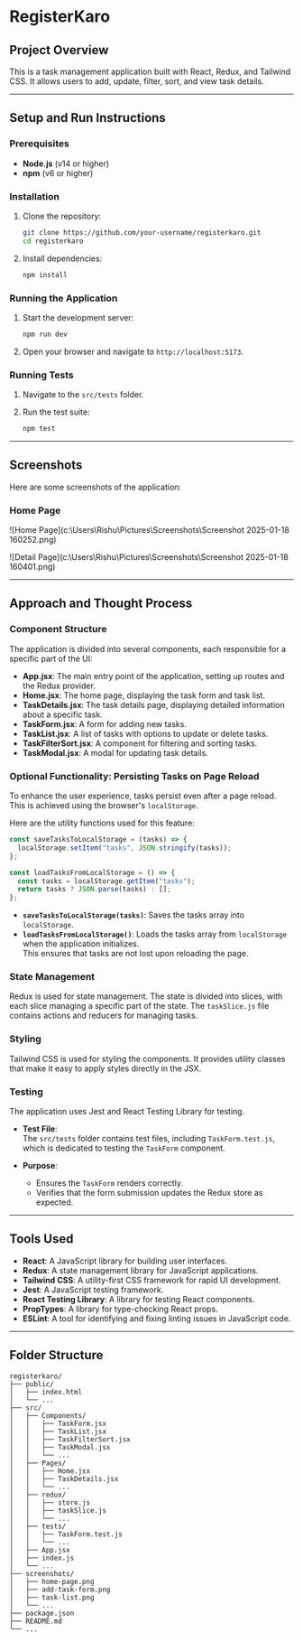 
# RegisterKaro

## Project Overview

This is a task management application built with React, Redux, and Tailwind CSS. It allows users to add, update, filter, sort, and view task details.

---

## Setup and Run Instructions

### Prerequisites

- **Node.js** (v14 or higher)
- **npm** (v6 or higher)

### Installation

1. Clone the repository:

   ```sh
   git clone https://github.com/your-username/registerkaro.git
   cd registerkaro
   ```

2. Install dependencies:

   ```sh
   npm install
   ```

### Running the Application

1. Start the development server:

   ```sh
   npm run dev
   ```

2. Open your browser and navigate to `http://localhost:5173`.

### Running Tests

1. Navigate to the `src/tests` folder.
2. Run the test suite:

   ```sh
   npm test
   ```

---

## Screenshots

Here are some screenshots of the application:

### Home Page
![Home Page](c:\Users\Rishu\Pictures\Screenshots\Screenshot 2025-01-18 160252.png)

![Detail Page](c:\Users\Rishu\Pictures\Screenshots\Screenshot 2025-01-18 160401.png)

---

## Approach and Thought Process

### Component Structure

The application is divided into several components, each responsible for a specific part of the UI:

- **App.jsx**: The main entry point of the application, setting up routes and the Redux provider.
- **Home.jsx**: The home page, displaying the task form and task list.
- **TaskDetails.jsx**: The task details page, displaying detailed information about a specific task.
- **TaskForm.jsx**: A form for adding new tasks.
- **TaskList.jsx**: A list of tasks with options to update or delete tasks.
- **TaskFilterSort.jsx**: A component for filtering and sorting tasks.
- **TaskModal.jsx**: A modal for updating task details.

### Optional Functionality: Persisting Tasks on Page Reload

To enhance the user experience, tasks persist even after a page reload. This is achieved using the browser's `localStorage`.  

Here are the utility functions used for this feature:  

```javascript
const saveTasksToLocalStorage = (tasks) => {
  localStorage.setItem("tasks", JSON.stringify(tasks));
};

const loadTasksFromLocalStorage = () => {
  const tasks = localStorage.getItem("tasks");
  return tasks ? JSON.parse(tasks) : [];
};
```

- **`saveTasksToLocalStorage(tasks)`**: Saves the tasks array into `localStorage`.
- **`loadTasksFromLocalStorage()`**: Loads the tasks array from `localStorage` when the application initializes.  
This ensures that tasks are not lost upon reloading the page.

### State Management

Redux is used for state management. The state is divided into slices, with each slice managing a specific part of the state. The `taskSlice.js` file contains actions and reducers for managing tasks.

### Styling

Tailwind CSS is used for styling the components. It provides utility classes that make it easy to apply styles directly in the JSX.

### Testing

The application uses Jest and React Testing Library for testing.  

- **Test File**:  
   The `src/tests` folder contains test files, including `TaskForm.test.js`, which is dedicated to testing the `TaskForm` component.  
   
- **Purpose**:  
   - Ensures the `TaskForm` renders correctly.
   - Verifies that the form submission updates the Redux store as expected.

---

## Tools Used

- **React**: A JavaScript library for building user interfaces.
- **Redux**: A state management library for JavaScript applications.
- **Tailwind CSS**: A utility-first CSS framework for rapid UI development.
- **Jest**: A JavaScript testing framework.
- **React Testing Library**: A library for testing React components.
- **PropTypes**: A library for type-checking React props.
- **ESLint**: A tool for identifying and fixing linting issues in JavaScript code.

---

## Folder Structure

```
registerkaro/
├── public/
│   ├── index.html
│   └── ...
├── src/
│   ├── Components/
│   │   ├── TaskForm.jsx
│   │   ├── TaskList.jsx
│   │   ├── TaskFilterSort.jsx
│   │   ├── TaskModal.jsx
│   │   └── ...
│   ├── Pages/
│   │   ├── Home.jsx
│   │   ├── TaskDetails.jsx
│   │   └── ...
│   ├── redux/
│   │   ├── store.js
│   │   ├── taskSlice.js
│   │   └── ...
│   ├── tests/
│   │   ├── TaskForm.test.js
│   │   └── ...
│   ├── App.jsx
│   ├── index.js
│   └── ...
├── screenshots/
│   ├── home-page.png
│   ├── add-task-form.png
│   ├── task-list.png
│   └── ...
├── package.json
├── README.md
└── ...
```

